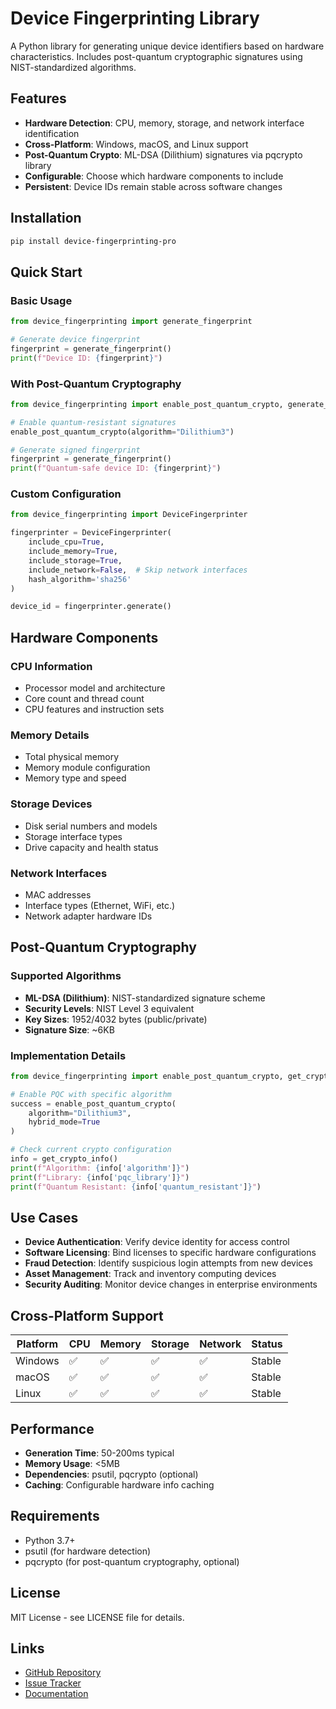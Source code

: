# Device Fingerprinting Library

A Python library for generating unique device identifiers based on hardware characteristics. Includes post-quantum cryptographic signatures using NIST-standardized algorithms.

## Features

- **Hardware Detection**: CPU, memory, storage, and network interface identification
- **Cross-Platform**: Windows, macOS, and Linux support
- **Post-Quantum Crypto**: ML-DSA (Dilithium) signatures via pqcrypto library
- **Configurable**: Choose which hardware components to include
- **Persistent**: Device IDs remain stable across software changes

## Installation

```bash
pip install device-fingerprinting-pro
```

## Quick Start

### Basic Usage

```python
from device_fingerprinting import generate_fingerprint

# Generate device fingerprint
fingerprint = generate_fingerprint()
print(f"Device ID: {fingerprint}")
```

### With Post-Quantum Cryptography

```python
from device_fingerprinting import enable_post_quantum_crypto, generate_fingerprint

# Enable quantum-resistant signatures
enable_post_quantum_crypto(algorithm="Dilithium3")

# Generate signed fingerprint
fingerprint = generate_fingerprint()
print(f"Quantum-safe device ID: {fingerprint}")
```

### Custom Configuration

```python
from device_fingerprinting import DeviceFingerprinter

fingerprinter = DeviceFingerprinter(
    include_cpu=True,
    include_memory=True,
    include_storage=True,
    include_network=False,  # Skip network interfaces
    hash_algorithm='sha256'
)

device_id = fingerprinter.generate()
```

## Hardware Components

### CPU Information
- Processor model and architecture
- Core count and thread count
- CPU features and instruction sets

### Memory Details
- Total physical memory
- Memory module configuration
- Memory type and speed

### Storage Devices
- Disk serial numbers and models
- Storage interface types
- Drive capacity and health status

### Network Interfaces
- MAC addresses
- Interface types (Ethernet, WiFi, etc.)
- Network adapter hardware IDs

## Post-Quantum Cryptography

### Supported Algorithms
- **ML-DSA (Dilithium)**: NIST-standardized signature scheme
- **Security Levels**: NIST Level 3 equivalent
- **Key Sizes**: 1952/4032 bytes (public/private)
- **Signature Size**: ~6KB

### Implementation Details
```python
from device_fingerprinting import enable_post_quantum_crypto, get_crypto_info

# Enable PQC with specific algorithm
success = enable_post_quantum_crypto(
    algorithm="Dilithium3",
    hybrid_mode=True
)

# Check current crypto configuration
info = get_crypto_info()
print(f"Algorithm: {info['algorithm']}")
print(f"Library: {info['pqc_library']}")
print(f"Quantum Resistant: {info['quantum_resistant']}")
```

## Use Cases

- **Device Authentication**: Verify device identity for access control
- **Software Licensing**: Bind licenses to specific hardware configurations
- **Fraud Detection**: Identify suspicious login attempts from new devices
- **Asset Management**: Track and inventory computing devices
- **Security Auditing**: Monitor device changes in enterprise environments

## Cross-Platform Support

| Platform | CPU | Memory | Storage | Network | Status |
|----------|-----|--------|---------|---------|--------|
| Windows  | ✅  | ✅     | ✅      | ✅      | Stable |
| macOS    | ✅  | ✅     | ✅      | ✅      | Stable |
| Linux    | ✅  | ✅     | ✅      | ✅      | Stable |

## Performance

- **Generation Time**: 50-200ms typical
- **Memory Usage**: <5MB
- **Dependencies**: psutil, pqcrypto (optional)
- **Caching**: Configurable hardware info caching

## Requirements

- Python 3.7+
- psutil (for hardware detection)
- pqcrypto (for post-quantum cryptography, optional)

## License

MIT License - see LICENSE file for details.

## Links

- [GitHub Repository](https://github.com/Johnsonajibi/DeviceFingerprinting)
- [Issue Tracker](https://github.com/Johnsonajibi/DeviceFingerprinting/issues)
- [Documentation](https://github.com/Johnsonajibi/DeviceFingerprinting#readme)
